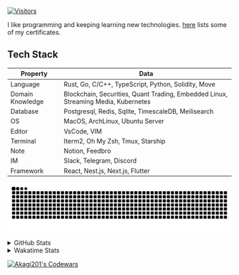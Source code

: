 <!-- markdownlint-disable MD041 MD010 MD033 -->
[![Visitors](https://api.visitorbadge.io/api/daily?path=Akagi201%2FAkagi201&label=Visitors%20Today&countColor=%2337d67a)](https://visitorbadge.io/status?path=Akagi201%2FAkagi201)

I like programming and keeping learning new technologies. [here](https://github.com/Akagi201/blockchain) lists some of my certificates.

## Tech Stack

| Property         	| Data                                                                               	|
|------------------	|------------------------------------------------------------------------------------	|
| Language         	| Rust, Go, C/C++, TypeScript, Python, Solidity, Move                                 |
| Domain Knowledge 	| Blockchain, Securities, Quant Trading, Embedded Linux, Streaming Media, Kubernetes 	|
| Database         	| Postgresql, Redis, Sqlite, TimescaleDB, Meilisearch                                 |
| OS               	| MacOS, ArchLinux, Ubuntu Server                                                     |
| Editor           	| VsCode, VIM                                                                        	|
| Terminal          | Iterm2, Oh My Zsh, Tmux, Starship                                                   |
| Note             	| Notion, Feedbro                                                                    	|
| IM               	| Slack, Telegram, Discord                                                            |
| Framework         | React, Nest.js, Next.js, Flutter                                                   	|

[![github contribution grid snake animation](https://raw.githubusercontent.com/Akagi201/Akagi201/output/github-contribution-grid-snake.svg#gh-light-mode-only)](https://github.com/Akagi201)

<details>
<summary>GitHub Stats</summary>
  <a href="https://github.com/Akagi201"><img alt="Profile Detail" src="https://raw.githubusercontent.com/Akagi201/Akagi201/master/profile-summary-card-output/dracula/0-profile-details.svg" /></a>
  <a href="https://github.com/Akagi201"><img alt="Github Stats" src="https://raw.githubusercontent.com/Akagi201/Akagi201/master/profile-summary-card-output/dracula/3-stats.svg" /></a>
  <a href="https://github.com/Akagi201"><img alt="Lang By Commits" src="https://raw.githubusercontent.com/Akagi201/Akagi201/master/profile-summary-card-output/dracula/2-most-commit-language.svg" /></a>
</details>

<details>
<summary>Wakatime Stats</summary>
<br>

<!--START_SECTION:waka-->

```txt
From: 27 January 2024 - To: 03 February 2024

Total Time: 49 hrs 30 mins

Other            37 hrs 9 mins   ██████████████████▓░░░░░░   75.04 %
sh               4 hrs 36 mins   ██▒░░░░░░░░░░░░░░░░░░░░░░   09.32 %
Rust             2 hrs 45 mins   █▒░░░░░░░░░░░░░░░░░░░░░░░   05.57 %
Markdown         1 hr 20 mins    ▓░░░░░░░░░░░░░░░░░░░░░░░░   02.72 %
Solidity         1 hr 13 mins    ▓░░░░░░░░░░░░░░░░░░░░░░░░   02.47 %
TOML             1 hr 5 mins     ▓░░░░░░░░░░░░░░░░░░░░░░░░   02.21 %
TypeScript       16 mins         ░░░░░░░░░░░░░░░░░░░░░░░░░   00.56 %
Kconfig          11 mins         ░░░░░░░░░░░░░░░░░░░░░░░░░   00.38 %
Makefile         6 mins          ░░░░░░░░░░░░░░░░░░░░░░░░░   00.22 %
YAML             6 mins          ░░░░░░░░░░░░░░░░░░░░░░░░░   00.22 %
```

<!--END_SECTION:waka-->

</details>

<a href="https://www.codewars.com/users/Akagi201"><img alt="Akagi201's Codewars" src="https://www.codewars.com/users/Akagi201/badges/small"></a>
